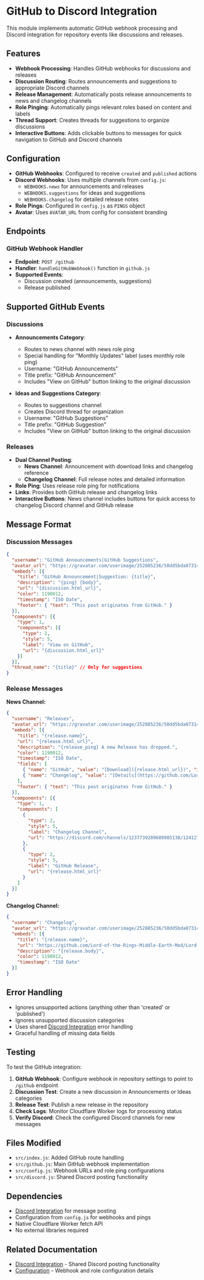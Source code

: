 # GitHub to Discord Integration

This module implements automatic GitHub webhook processing and Discord integration for repository events like discussions and releases.

## Features

- **Webhook Processing**: Handles GitHub webhooks for discussions and releases
- **Discussion Routing**: Routes announcements and suggestions to appropriate Discord channels
- **Release Management**: Automatically posts release announcements to news and changelog channels
- **Role Pinging**: Automatically pings relevant roles based on content and labels
- **Thread Support**: Creates threads for suggestions to organize discussions
- **Interactive Buttons**: Adds clickable buttons to messages for quick navigation to GitHub and Discord channels

## Configuration

- **GitHub Webhooks**: Configured to receive `created` and `published` actions
- **Discord Webhooks**: Uses multiple channels from `config.js`:
  - `WEBHOOKS.news` for announcements and releases
  - `WEBHOOKS.suggestions` for ideas and suggestions  
  - `WEBHOOKS.changelog` for detailed release notes
- **Role Pings**: Configured in `config.js` as `PINGS` object
- **Avatar**: Uses `AVATAR_URL` from config for consistent branding

## Endpoints

### GitHub Webhook Handler
- **Endpoint**: `POST /github`
- **Handler**: `handleGitHubWebhook()` function in `github.js`
- **Supported Events**: 
  - Discussion created (announcements, suggestions)
  - Release published

## Supported GitHub Events

### Discussions
- **Announcements Category**: 
  - Routes to news channel with news role ping
  - Special handling for "Monthly Updates" label (uses monthly role ping)
  - Username: "GitHub Announcements"
  - Title prefix: "GitHub Announcement"
  - Includes "View on GitHub" button linking to the original discussion

- **Ideas and Suggestions Category**:
  - Routes to suggestions channel
  - Creates Discord thread for organization
  - Username: "GitHub Suggestions" 
  - Title prefix: "GitHub Suggestion"
  - Includes "View on GitHub" button linking to the original discussion

### Releases
- **Dual Channel Posting**:
  - **News Channel**: Announcement with download links and changelog reference
  - **Changelog Channel**: Full release notes and detailed information
- **Role Ping**: Uses release role ping for notifications
- **Links**: Provides both GitHub release and changelog links
- **Interactive Buttons**: News channel includes buttons for quick access to changelog Discord channel and GitHub release

## Message Format

### Discussion Messages
```json
{
  "username": "GitHub Announcements|GitHub Suggestions",
  "avatar_url": "https://gravatar.com/userimage/252885236/50dd5bda073144e4f2505039bf8bb6a0.jpeg?size=256",
  "embeds": [{
    "title": "GitHub Announcement|Suggestion: {title}",
    "description": "{ping} {body}",
    "url": "{discussion.html_url}",
    "color": 1190012,
    "timestamp": "ISO Date",
    "footer": { "text": "This post originates from GitHub." }
  }],
  "components": [{
    "type": 1,
    "components": [{
      "type": 2,
      "style": 5,
      "label": "View on GitHub",
      "url": "{discussion.html_url}"
    }]
  }],
  "thread_name": "{title}" // Only for suggestions
}
```

### Release Messages

**News Channel:**
```json
{
  "username": "Releases",
  "avatar_url": "https://gravatar.com/userimage/252885236/50dd5bda073144e4f2505039bf8bb6a0.jpeg?size=256", 
  "embeds": [{
    "title": "{release.name}",
    "url": "{release.html_url}",
    "description": "{release_ping} A new Release has dropped.",
    "color": 1190012,
    "timestamp": "ISO Date",
    "fields": [
      { "name": "GitHub", "value": "[Download]({release.html_url})", "inline": true },
      { "name": "Changelog", "value": "[Details](https://github.com/Lord-of-the-Rings-Middle-Earth-Mod/Lord-of-the-Rings-Middle-Earth-Mod/blob/master/CHANGELOG.md)", "inline": true }
    ],
    "footer": { "text": "This post originates from GitHub." }
  }],
  "components": [{
    "type": 1,
    "components": [
      {
        "type": 2,
        "style": 5,
        "label": "Changelog Channel",
        "url": "https://discord.com/channels/1237739289689985138/1241277621766197268"
      },
      {
        "type": 2,
        "style": 5,
        "label": "GitHub Release",
        "url": "{release.html_url}"
      }
    ]
  }]
}
```

**Changelog Channel:**
```json
{
  "username": "Changelog",
  "avatar_url": "https://gravatar.com/userimage/252885236/50dd5bda073144e4f2505039bf8bb6a0.jpeg?size=256",
  "embeds": [{
    "title": "{release.name}",
    "url": "https://github.com/Lord-of-the-Rings-Middle-Earth-Mod/Lord-of-the-Rings-Middle-Earth-Mod/blob/master/CHANGELOG.md",
    "description": "{release.body}",
    "color": 1190012,
    "timestamp": "ISO Date"
  }]
}
```

## Error Handling

- Ignores unsupported actions (anything other than 'created' or 'published')
- Ignores unsupported discussion categories
- Uses shared [Discord Integration](DISCORD_INTEGRATION.md) error handling
- Graceful handling of missing data fields

## Testing

To test the GitHub integration:

1. **GitHub Webhook**: Configure webhook in repository settings to point to `/github` endpoint
2. **Discussion Test**: Create a new discussion in Announcements or Ideas categories
3. **Release Test**: Publish a new release in the repository
4. **Check Logs**: Monitor Cloudflare Worker logs for processing status
5. **Verify Discord**: Check the configured Discord channels for new messages

## Files Modified

- `src/index.js`: Added GitHub route handling
- `src/github.js`: Main GitHub webhook implementation
- `src/config.js`: Webhook URLs and role ping configurations
- `src/discord.js`: Shared Discord posting functionality

## Dependencies

- [Discord Integration](DISCORD_INTEGRATION.md) for message posting
- Configuration from `config.js` for webhooks and pings
- Native Cloudflare Worker fetch API
- No external libraries required

## Related Documentation

- [Discord Integration](DISCORD_INTEGRATION.md) - Shared Discord posting functionality
- [Configuration](README.md#configuration) - Webhook and role configuration details